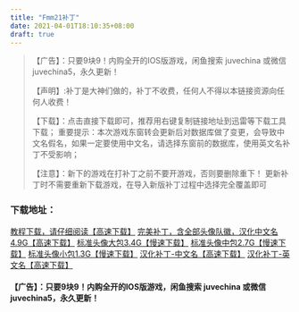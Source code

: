 ```yaml
---
title: "Fmm21补丁"
date: 2021-04-01T18:10:35+08:00
draft: true
---
```

>【广告】：只要9块9！内购全开的IOS版游戏，闲鱼搜索 juvechina 或微信 juvechina5，永久更新！
>
>【声明】:补丁是大神们做的，补丁不收费，任何人不得以本链接资源向任何人收费！
>
>【下载】：点击直接下载即可，推荐用右键复制链接地址到迅雷等下载工具下载；
>重要提示：本次游戏东窗转会更新后对数据库做了变更，会导致中文名假名，如果一定要使用中文名，请选择东窗前的数据库，使用英文名补丁不受影响；
>
>【注意】：新下的游戏在打补丁之前不要开游戏，否则要删除重下！
>     更新补丁时不需要重新下载游戏，在导入新版补丁过程中选择完全覆盖即可
### 下载地址：
[教程下载，请仔细阅读【高速下载】](http://shop.juventus.cc/logo/fmm_jiaocheng.doc)
[完美补丁，含全部头像队徽，汉化中文名4.9G【高速下载】](http://shop.juventus.cc/logo/fmm21_logo_chinese.zip)
[标准头像大包3.4G【慢速下载】](ftp://juvechina:juvechina@ftp.juve.cc/pa90.zip)
[标准头像中包2.7G【慢速下载】](ftp://juvechina:juvechina@ftp.juve.cc/pa100.zip)
[标准头像小包1.3G【慢速下载】](ftp://juvechina:juvechina@ftp.juve.cc/pa120.zip)
[汉化补丁-中文名【高速下载】](http://shop.juventus.cc/logo/v3.3_chinese.zip)
[汉化补丁-英文名【高速下载】](http://shop.juventus.cc/logo/v3.3_eng.zip)
#### 【广告】：只要9块9！内购全开的IOS版游戏，闲鱼搜索 juvechina 或微信 juvechina5，永久更新！
